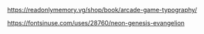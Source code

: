 https://readonlymemory.vg/shop/book/arcade-game-typography/

https://fontsinuse.com/uses/28760/neon-genesis-evangelion